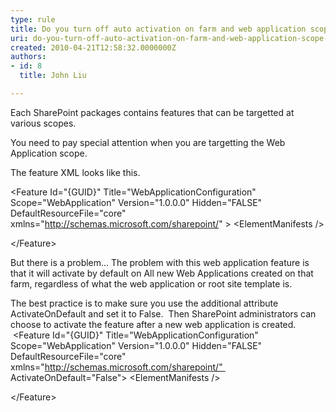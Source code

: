 ```yaml
---
type: rule
title: Do you turn off auto activation on farm and web application scope features?
uri: do-you-turn-off-auto-activation-on-farm-and-web-application-scope-features
created: 2010-04-21T12:58:32.0000000Z
authors:
- id: 8
  title: John Liu

---
```


Each SharePoint packages contains features that can be targetted at various scopes.  

 You need to pay special attention when you are targetting the Web Application scope.

 The feature XML looks like this.


&lt;Feature Id="{GUID}" Title="WebApplicationConfiguration" Scope="WebApplication" Version="1.0.0.0" Hidden="FALSE" DefaultResourceFile="core" xmlns="http://schemas.microsoft.com/sharepoint/" &gt;
&lt;ElementManifests /&gt;

&lt;/Feature&gt;



But there is a problem...
  The problem with this web application feature is that it will activate by default on All new Web Applications created on that farm, regardless of what the web application or root site template is.

 The best practice is to make sure you use the additional attribute ActivateOnDefault and set it to False.  Then SharePoint administrators can choose to activate the feature after a new web application is created.
  &lt;Feature Id="{GUID}" Title="WebApplicationConfiguration" Scope="WebApplication" Version="1.0.0.0" Hidden="FALSE" DefaultResourceFile="core" xmlns="http://schemas.microsoft.com/sharepoint/" 
ActivateOnDefault="False"&gt;
&lt;ElementManifests /&gt;

&lt;/Feature&gt;
